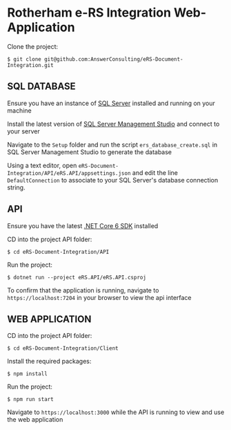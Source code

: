 # Rotherham e-RS Integration Web-Application

Clone the project:

`$ git clone git@github.com:AnswerConsulting/eRS-Document-Integration.git`

## SQL DATABASE

Ensure you have an instance of [SQL Server](https://www.microsoft.com/sql-server/sql-server-downloads) installed and running on your machine

Install the latest version of [SQL Server Management Studio](https://learn.microsoft.com/sql/ssms/download-sql-server-management-studio-ssms) and connect to your server

Navigate to the `Setup` folder and run the script `ers_database_create.sql` in SQL Server Management Studio to generate the database

Using a text editor, open `eRS-Document-Integration/API/eRS.API/appsettings.json` and edit the line `DefaultConnection` to associate to your SQL Server's database connection string.

## API

Ensure you have the latest [.NET Core 6 SDK](https://www.microsoft.com/net/download/) installed

CD into the project API folder:

`$ cd eRS-Document-Integration/API`

Run the project:

`$ dotnet run --project eRS.API/eRS.API.csproj`

To confirm that the application is running, navigate to `https://localhost:7204` in your browser to view the api interface

## WEB APPLICATION

CD into the project API folder:

`$ cd eRS-Document-Integration/Client`

Install the required packages:

`$ npm install`

Run the project:

`$ npm run start`

Navigate to `https://localhost:3000` while the API is running to view and use the web application
